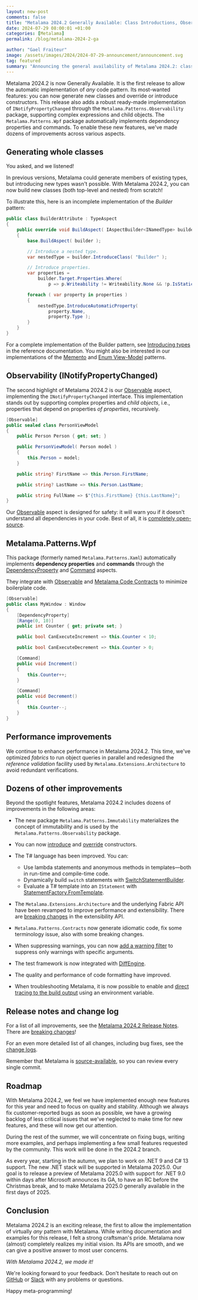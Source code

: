 ```yaml
---
layout: new-post
comments: false
title: "Metalama 2024.2 Generally Available: Class Introductions, Observability, and Much More"
date: 2024-07-29 08:00:01 +01:00
categories: [Metalama]
permalink: /blog/metalama-2024-2-ga

author: "Gael Fraiteur"
image: /assets/images/2024/2024-07-29-announcement/announcement.svg
tag: featured
summary: "Announcing the general availability of Metalama 2024.2: class introductions, constructor overriding and introductions, new ready-made INotifyPropertyChanged aspect, WPF aspects, and dozens of smaller improvements."
---
```


Metalama 2024.2 is now Generally Available. It is the first release to allow the automatic implementation of _any_ code pattern. Its most-wanted features: you can now generate new classes and override or introduce constructors. This release also adds a robust ready-made implementation of `INotifyPropertyChanged` through the `Metalama.Patterns.Observability` package, supporting complex expressions and child objects. The `Metalama.Patterns.Wpf` package automatically implements dependency properties and commands. To enable these new features, we've made dozens of improvements across various aspects.

## Generating whole classes

You asked, and we listened!

In previous versions, Metalama could generate members of existing types, but introducing new types wasn't possible. With Metalama 2024.2, you can now build new classes (both top-level and nested) from scratch!

To illustrate this, here is an incomplete implementation of the _Builder_ pattern:

```cs
public class BuilderAttribute : TypeAspect
{
    public override void BuildAspect( IAspectBuilder<INamedType> builder )
    {
        base.BuildAspect( builder );

        // Introduce a nested type.
        var nestedType = builder.IntroduceClass( "Builder" );

        // Introduce properties.
        var properties =
            builder.Target.Properties.Where(
                p => p.Writeability != Writeability.None && !p.IsStatic );

        foreach ( var property in properties )
        {
            nestedType.IntroduceAutomaticProperty(
                property.Name,
                property.Type );
        }
    }
}
```

For a complete implementation of the Builder pattern, see [Introducing types](https://doc.postsharp.net/metalama/conceptual/aspects/advising/introducing-types) in the reference documentation. You might also be interested in our implementations of the [Memento](https://doc.postsharp.net/metalama/examples/memento) and [Enum View-Model](https://doc.postsharp.net/metalama/examples/enum-viewmodel) patterns.

## Observability (INotifyPropertyChanged)

The second highlight of Metalama 2024.2 is our [Observable](https://doc.postsharp.net/metalama/patterns/observability/observabilty) aspect, implementing the `INotifyPropertyChanged` interface. This implementation stands out by supporting complex properties and _child objects_, i.e., properties that depend on properties _of properties_, recursively.

```cs
[Observable]
public sealed class PersonViewModel
{
    public Person Person { get; set; }

    public PersonViewModel( Person model )
    {
        this.Person = model;
    }

    public string? FirstName => this.Person.FirstName;

    public string? LastName => this.Person.LastName;

    public string FullName => $"{this.FirstName} {this.LastName}";
}
```

Our [Observable](https://doc.postsharp.net/metalama/patterns/observability) aspect is designed for safety: it will warn you if it doesn't understand all dependencies in your code. Best of all, it is [completely open-source](https://github.com/postsharp/Metalama.Patterns/tree/release/2024.2/src/Metalama.Patterns.Observability).

## Metalama.Patterns.Wpf

This package (formerly named `Metalama.Patterns.Xaml`) automatically implements **dependency properties** and **commands** through the [DependencyProperty](https://doc.postsharp.net/metalama/patterns/wpf/dependency-property) and [Command](https://doc.postsharp.net/metalama/patterns/wpf/command) aspects.

They integrate with [Observable](https://doc.postsharp.net/metalama/patterns/observability) and [Metalama Code Contracts](https://doc.postsharp.net/metalama/patterns/contracts) to minimize boilerplate code.

```cs
[Observable]
public class MyWindow : Window
{
    [DependencyProperty]
    [Range(0, 10)]
    public int Counter { get; private set; }

    public bool CanExecuteIncrement => this.Counter < 10;

    public bool CanExecuteDecrement => this.Counter > 0;

    [Command]
    public void Increment()
    {
        this.Counter++;
    }

    [Command]
    public void Decrement()
    {
        this.Counter--;
    }
}
```

## Performance improvements

We continue to enhance performance in Metalama 2024.2. This time, we've optimized _fabrics_ to run object queries in parallel and redesigned the _reference validation_ facility used by `Metalama.Extensions.Architecture` to avoid redundant verifications.

## Dozens of other improvements

Beyond the spotlight features, Metalama 2024.2 includes dozens of improvements in the following areas:

* The new package `Metalama.Patterns.Immutability` materializes the concept of immutability and is used by the `Metalama.Patterns.Observability` package.
* You can now [introduce](https://doc.postsharp.net/metalama/api/metalama-framework-advising-adviserextensions-introduceconstructor) and [override](https://doc.postsharp.net/metalama/conceptual/aspects/advising/overriding-constructors) constructors.
* The T# language has been improved. You can:
    * Use lambda statements and anonymous methods in templates—both in run-time and compile-time code.
    * Dynamically build `switch` statements with [SwitchStatementBuilder](https://doc.postsharp.net/metalama/api/metalama-framework-code-syntaxbuilders-switchstatementbuilder).
    * Evaluate a T# template into an `IStatement` with [StatementFactory.FromTemplate](https://doc.postsharp.net/metalama/api/metalama-framework-code-syntaxbuilders-statementfactory-fromtemplate).

* The `Metalama.Extensions.Architecture` and the underlying Fabric API have been revamped to improve performance and extensibility. There are [breaking changes](https://doc.postsharp.net/metalama/conceptual/release-notes/release-notes-2024-2#breaking-changes) in the extensibility API.
* `Metalama.Patterns.Contracts` now generate idiomatic code, fix some terminology issue, also with some breaking changes.
* When suppressing warnings, you can now [add a warning filter](https://doc.postsharp.net/metalama/api/metalama-framework-diagnostics-suppressiondefinition-withfilter) to suppress only warnings with specific arguments.
* The test framework is now integrated with [DiffEngine](https://github.com/VerifyTests/DiffEngine).
* The quality and performance of code formatting have improved.
* When troubleshooting Metalama, it is now possible to enable and [direct tracing to the build output](https://doc.postsharp.net/metalama/conceptual/configuration/troubleshooting-unattended-build) using an environment variable.

## Release notes and change log

For a list of all improvements, see the [Metalama 2024.2 Release Notes](https://doc.postsharp.net/metalama/conceptual/release-notes/release-notes-2024-2). There are [breaking changes](https://doc.postsharp.net/metalama/conceptual/release-notes/release-notes-2024-2#breaking-changes)!

For an even more detailed list of all changes, including bug fixes, see the [change logs](https://github.com/orgs/postsharp/discussions/categories/changelog).

Remember that Metalama is [source-available](https://github.com/postsharp/Metalama), so you can review every single commit.

## Roadmap

With Metalama 2024.2, we feel we have implemented enough new features for this year and need to focus on quality and stability. Although we always fix customer-reported bugs as soon as possible, we have a growing backlog of less critical issues that we've neglected to make time for new features, and these will now get our attention.

During the rest of the summer, we will concentrate on fixing bugs, writing more examples, and perhaps implementing a few small features requested by the community. This work will be done in the 2024.2 branch.

As every year, starting in the autumn, we plan to work on .NET 9 and C# 13 support. The new .NET stack will be supported in Metalama 2025.0. Our goal is to release a preview of Metalama 2025.0 with support for .NET 9.0 within days after Microsoft announces its GA, to have an RC before the Christmas break, and to make Metalama 2025.0 generally available in the first days of 2025.

## Conclusion

Metalama 2024.2 is an exciting release, the first to allow the implementation of virtually _any_ pattern with Metalama. While writing documentation and examples for this release, I felt a strong craftsman's pride. Metalama now (almost) completely realizes my initial vision. Its APIs are smooth, and we can give a positive answer to most user concerns.

_With Metalama 2024.2, we made it!_

We're looking forward to your feedback. Don't hesitate to reach out on [GitHub](https://github.com/orgs/postsharp/discussions) or [Slack](https://www.postsharp.net/slack) with any problems or questions.

Happy meta-programming!
